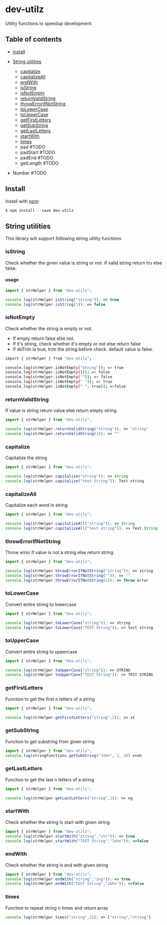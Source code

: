 # dev-utilz

Utility functions to speedup development

## Table of contents

- [install](#install)
- [String utilities](#string-utilities)

  - [capitalize](#capitalize)
  - [capitalizeAll](#capitalizeAll)
  - [endWith](#endWith)
  - [isString](#isString)
  - [isNotEmpty](#isNotEmpty)
  - [returnValidString](#returnValidString)
  - [throwErrorIfNotString](#throwErrorIfNotString)
  - [toLowerCase](#toLowerCase)
  - [toUpperCase](#toUpperCase)
  - [getFirstLetters](#getFirstLetters)
  - [getSubString](#getSubString)
  - [getLastLetters](#getLastLetters)
  - [startWith](#startWith)
  - [times](#times)
  - pad #TODO
  - padStart  #TODO
  - padEnd  #TODO
  - getLength  #TODO
- Number  #TODO

## Install

Install with [npm](https://www.npmjs.com/):

```javascript
$ npm install --save dev-utilz
```

## String utilities
This library will support following string utility functions
### isString
Check whether the given value is string or not. if valid string return tru else false.
#### usage
```javascript
import { strHelper } from "dev-utilz";

console.log(strHelper.isString("string")); => true
console.log(strHelper.isString(1)); => false
```

### isNotEmpty
Check whether the string is empty or not. 
 * If  empty return false else not.
 * If it's string, check whether it's empty or not else return false
 * If doTrim is true, trim the string before check. default value is false.
 ```sh
import { strHelper } from "dev-utilz";

console.log(strHelper.isNotEmpty("string")); => true
console.log(strHelper.isNotEmpty(1)); => false
console.log(strHelper.isNotEmpty("")); => false
console.log(strHelper.isNotEmpty(" ")); => true
console.log(strHelper.isNotEmpty(" ", true)); =>false

 ```

### returnValidString
If value is string return value else return empty string.
```javascript
import { strHelper } from "dev-utilz";

console.log(strHelper.returnValidString("string")); => "string"
console.log(strHelper.returnValidString(1)); => ""
```

### capitalize
Capitalize the string
```javascript
import { strHelper } from "dev-utilz";

console.log(strHelper.capitalize("string")); => String
console.log(strHelper.capitalize("test String")); Test string
```

### capitalizeAll
Capitalize each word in string
```javascript
import { strHelper } from "dev-utilz";

console.log(strHelper.capitalizeAll("string")); => String
console.log(strHelper.capitalizeAll("test string")); => Test String
```

### throwErrorIfNotString
Throw error if value is not a string else return string
```javascript
import { strHelper } from "dev-utilz";

console.log(strHelper.throwErrorIfNotString("string")); => string
console.log(strHelper.throwErrorIfNotString("")); => ""
console.log(strHelper.throwErrorIfNotString(1)); => throw error
```

### toLowerCase
Convert entire string to lowercase
```javascript
import { strHelper } from "dev-utilz";

console.log(strHelper.toLowerCase("string")); => string
console.log(strHelper.toLowerCase("TEST String")); => test string
```

### toUpperCase
Convert entire string to uppercase
```javascript
import { strHelper } from "dev-utilz";

console.log(strHelper.toUpperCase("string")); => STRING
console.log(strHelper.toUpperCase("TEST String")); => TEST STRING
```
### getFirstLetters
Function to get the first n letters of a string
```javascript
import { strHelper } from "dev-utilz";

console.log(strHelper.getFirstLetters("string",2)); => st
```

### getSubString
Function to get substring from given string
```javascript
import { strHelper } from "dev-utilz";
console.log(stringFunctions.getSubString("John", 1, 3)) =>oh
```
### getLastLetters
Function to get the last n letters of a string
```javascript
import { strHelper } from "dev-utilz";

console.log(strHelper.getLastLetters("string",2)); => ng
```

### startWith
Check whether the string is start with given string
```javascript
import { strHelper } from "dev-utilz";
console.log(strHelper.startWith("string","str")); => true
console.log(strHelper.startWith("TEST String","John")); =>false
```
### endWith
Check whether the string is end with given string
```javascript
import { strHelper } from "dev-utilz";
console.log(strHelper.endWith("string","ing")); => true
console.log(strHelper.endWith("TEST String","John")); =>false
```

### times
Function to repeat string n times and return array
```javascript
console.log(strHelper.times("string",2)); => ["string","string"]
```
